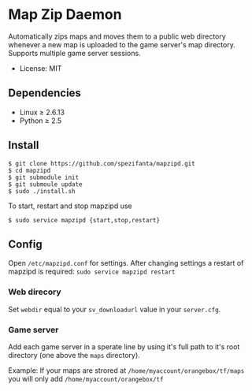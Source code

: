 # Map Zip Daemon

Automatically zips maps and moves them to a public web directory whenever a new map is uploaded to the game server's map directory.
Supports multiple game server sessions.

* License: MIT


## Dependencies

* Linux ≥ 2.6.13
* Python ≥ 2.5


## Install

    $ git clone https://github.com/spezifanta/mapzipd.git
    $ cd mapzipd
    $ git submodule init
    $ git submoule update
    $ sudo ./install.sh

To start, restart and stop mapzipd use

    $ sudo service mapzipd {start,stop,restart}


## Config

Open `/etc/mapzipd.conf` for settings. After changing settings a restart of mapzipd is required:
`sudo service mapzipd restart`

### Web direcory

Set `webdir` equal to your `sv_downloadurl` value in your `server.cfg`.

### Game server

Add each game server in a sperate line by using it's full path to it's root directory (one above the `maps` directory).

Example:
If your maps are strored at `/home/myaccount/orangebox/tf/maps` you will only add `/home/myaccount/orangebox/tf`

